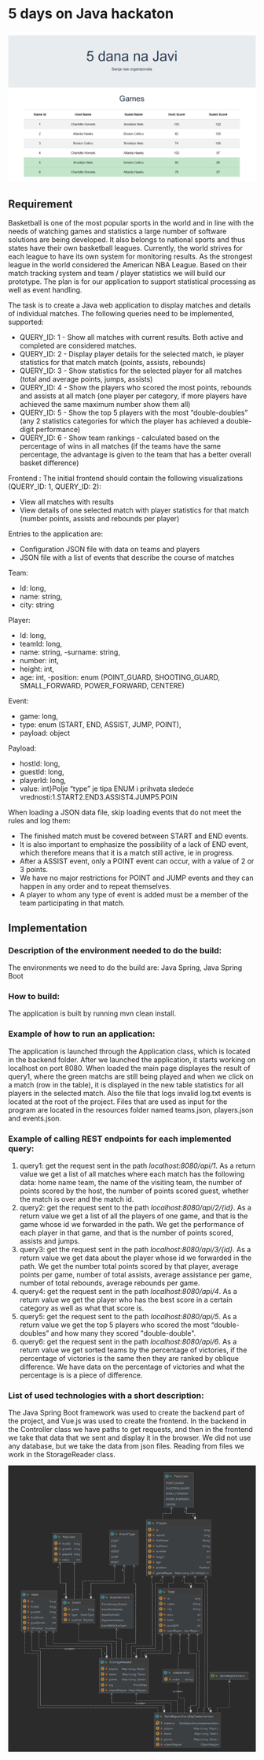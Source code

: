 # 5 days on Java hackaton


![alt text](https://github.com/gojkovicmatija99/5-days-on-java-hackaton/blob/master/demo.PNG)

## Requirement

Basketball is one of the most popular sports in the world and in line with the needs of watching games
and statistics a large number of software solutions are being developed. It also belongs to national sports and
thus states have their own basketball leagues.
Currently, the world strives for each league to have its own system for monitoring results. As the strongest league in the world
considered the American NBA League. Based on their match tracking system and team / player statistics
we will build our prototype.
The plan is for our application to support statistical processing as well as event handling.

The task is to create a Java web application to display matches and details of individual matches.
The following queries need to be implemented, supported:
- QUERY_ID: 1 - Show all matches with current results. Both active and completed are considered
matches.
- QUERY_ID: 2 - Display player details for the selected match, ie player statistics for that match
match (points, assists, rebounds)
- QUERY_ID: 3 - Show statistics for the selected player for all matches (total and average points,
jumps, assists)
- QUERY_ID: 4 - Show the players who scored the most points, rebounds and assists at all
match (one player per category, if more players have achieved the same maximum number show them
all)
- QUERY_ID: 5 - Show the top 5 players with the most “double-doubles” (any 2 statistics
categories for which the player has achieved a double-digit performance)
- QUERY_ID: 6 - Show team rankings - calculated based on the percentage of wins in all
matches (if the teams have the same percentage, the advantage is given to the team that has a better overall
basket difference)

Frontend :
The initial frontend should contain the following visualizations (QUERY_ID: 1, QUERY_ID: 2):
- View all matches with results
- View details of one selected match with player statistics for that match (number
points, assists and rebounds per player)

Entries to the application are:
- Configuration JSON file with data on teams and players
- JSON file with a list of events that describe the course of matches

Team:
- Id: long,
- name: string,
- city: string

Player:
- Id: long,
- teamId: long,
- name: string,
 -surname: string,
 - number: int,
 - height: int,
 - age: int,
  -position: enum (POINT_GUARD, SHOOTING_GUARD, SMALL_FORWARD, POWER_FORWARD, CENTERE)
  
Event:
- game: long,
- type: enum (START, END, ASSIST, JUMP, POINT),
- payload: object

Payload:
- hostId: long,
- guestId: long,
- playerId: long,
- value: int}Polje “type” je tipa ENUM i prihvata sledeće vrednosti:1.START2.END3.ASSIST4.JUMP5.POIN

When loading a JSON data file, skip loading events that do not meet the rules and log them:
- The finished match must be covered between START and END events.
- It is also important to emphasize the possibility of a lack of END event, which therefore means that it is a match
still active, ie in progress.
- After a ASSIST event, only a POINT event can occur, with a value of 2 or 3
points.
- We have no major restrictions for POINT and JUMP events and they can happen in any
order and to repeat themselves.
- A player to whom any type of event is added must be a member of the team participating in that match.

## Implementation

### Description of the environment needed to do the build:
The environments we need to do the build are: Java Spring, Java Spring Boot

### How to build:
The application is built by running mvn clean install.

### Example of how to run an application:
The application is launched through the Application class, which is located in the backend folder. After we
launched the application, it starts working on localhost on port 8080. When loaded the main page displayes the result of query1, where the green matchs are still being played and when we click on a match (row in the table), it is displayed in the new table
statistics for all players in the selected match.
Also the file that logs invalid log.txt events is located at the root of the project. Files that are
used as input for the program are located in the resources folder named teams.json, players.json and
events.json.

### Example of calling REST endpoints for each implemented query:
1. query1: get the request sent in the path *localhost:8080/api/1*. As a return value we get a list of all matches where each match has the following data: home name
team, the name of the visiting team, the number of points scored by the host, the number of points scored
guest, whether the match is over and the match id.
2. query2: get the request sent to the path *localhost:8080/api/2/{id}*. As a return value
we get a list of all the players of one game, and that is the game whose id we forwarded in the path.
We get the performance of each player in that game, and that is the number of points scored, assists
and jumps.
3. query3: get the request sent in the path *localhost:8080/api/3/{id}*. As a return value
we get data about the player whose id we forwarded in the path. We get the number total
points scored by that player, average points per game, number of total assists, average
assistance per game, number of total rebounds, average rebounds per game.
4. query4: get the request sent in the path *localhost:8080/api/4*. As a return value
we get the player who has the best score in a certain category as well as what that score is.
5. query5: get the request sent to the path *localhost:8080/api/5*. As a return value
we get the top 5 players who scored the most “double-doubles” and how many they scored
"double-double".
6. query6: get the request sent in the path *localhost:8080/api/6*. As a return value we get sorted teams by the percentage of victories, if the percentage of victories is the same
then they are ranked by oblique difference. We have data on the percentage of victories and what the percentage is
is a piece of difference.

### List of used technologies with a short description:
The Java Spring Boot framework was used to create the backend part of the project, and Vue.js was used to create the frontend. In the backend in the Controller class we have paths to get
requests, and then in the frontend we take that data that we sent and display it in the browser.
We did not use any database, but we take the data from json files. Reading from files we work in the StorageReader class.

![alt text](https://github.com/gojkovicmatija99/5-days-on-java-hackaton/blob/master/classModel.PNG)
